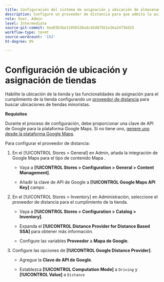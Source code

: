 ```yaml
---
title: Configuración del sistema de asignación y ubicación de almacenamiento
description: Configure un proveedor de distancia para que admita la asignación de ubicación de tienda en la interfaz de usuario de tienda.
role: User, Admin
level: Intermediate
source-git-commit: 4ea03b3be11056526adc42d875b1e26a24736d15
workflow-type: tm+mt
source-wordcount: '152'
ht-degree: 0%

---
```



# Configuración de ubicación y asignación de tiendas

Habilite la ubicación de la tienda y las funcionalidades de asignación para el cumplimiento de la tienda configurando un [proveedor de distancia](https://docs.magento.com/user-guide/catalog/inventory-configure-distance-priority.html) para buscar ubicaciones de tiendas minoristas.

**Requisitos**

Durante el proceso de configuración, debe proporcionar una clave de API de Google para la plataforma Google Maps. Si no tiene uno, [genere uno desde la plataforma Google Maps](https://docs.magento.com/user-guide/catalog/inventory-configure-distance-priority.html#configure-google-maps).

Para configurar el proveedor de distancia:

1. En el [!UICONTROL Stores > General] en Admin, añada la integración de Google Maps para el tipo de contenido Mapa .

   - Vaya a **[!UICONTROL Stores > Configuration  > General > Content Management]**.

   - Añadir la clave de API de Google a **[!UICONTROL Google Maps API Key]** campo .

1. En el [!UICONTROL Stores > Inventory] en Administración, seleccione el proveedor de distancia para el cumplimiento de la tienda.

   - Vaya a **[!UICONTROL Stores > Configuration > Catalog > Inventory]**.

   - Expanda el **[!UICONTROL Distance Provider for Distance Based SSA]** para obtener más información.

   - Configure las variables **Proveedor** a **Mapa de Google**.

1. Configure las opciones de **[!UICONTROL Google Distance Provider]**.

   - Agregue la **Clave de API de Google**.

   - Establezca **[!UICONTROL Computation Mode]** a `Driving` y **[!UICONTROL Value]** a `Distance`

